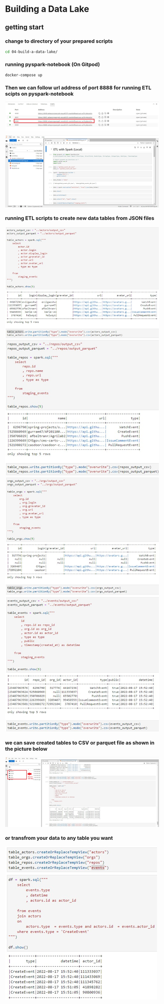 # Building a Data Lake

## getting start

### change to directory of your prepared scripts

```sh
cd 04-build-a-data-lake/
```

### running pyspark-notebook (On Gitpod)

```sh
docker-compose up
```

### Then we can follow url address of port 8888 for running ETL scipts on pyspark-notebook

![pyspark-notebook address](pictures/ports_address.jpg)

![pyspark-notebook](pictures/pyspark-notebook_window.jpg)

### running ETL scripts to create new data tables from JSON files

![Actors table](pictures/actors.jpg)
![Repos table](pictures/repos.jpg)
![Orgs table](pictures/orgs.jpg)
![Events table](pictures/events.jpg)

### we can save created tables to CSV or parquet file as  shown in the picture below

![save to cvs](pictures/saved_csv_files.jpg)

### or transfrom your data to any table you want

![Example data transformation](pictures/query_result.jpg)
